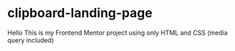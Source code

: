 # clipboard-landing-page
Hello
This is my Frontend Mentor project using only HTML and CSS (media query included)
